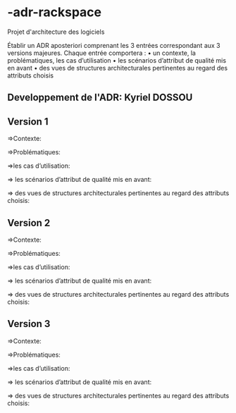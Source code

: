 # -adr-rackspace
Projet d'architecture des logiciels

Établir un ADR aposteriori comprenant les 3 entrées correspondant aux 3 versions majeures. Chaque entrée comportera :
• un contexte, la problématiques, les cas d’utilisation 
• les scénarios d’attribut de qualité mis en avant
• des vues de structures architecturales pertinentes au regard des attributs choisis


Developpement de l'ADR: Kyriel DOSSOU
---------------------------------------------------------------------------------------------------------------------------------
Version 1
---------------------------------------------------------------------------------------------------------------------------------
=>Contexte:  

=>Problématiques:

=>les cas d’utilisation:

=> les scénarios d’attribut de qualité mis en avant:

=> des vues de structures architecturales pertinentes au regard des attributs choisis:


Version 2
------------------------------------------------------------------------------------------------------------------------------------
=>Contexte:  

=>Problématiques:

=>les cas d’utilisation:

=> les scénarios d’attribut de qualité mis en avant:

=> des vues de structures architecturales pertinentes au regard des attributs choisis:

Version 3
------------------------------------------------------------------------------------------------------------------------------------

=>Contexte:  

=>Problématiques:

=>les cas d’utilisation:

=> les scénarios d’attribut de qualité mis en avant:

=> des vues de structures architecturales pertinentes au regard des attributs choisis:
